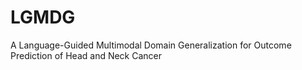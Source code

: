 # LGMDG
A Language-Guided Multimodal Domain Generalization for Outcome Prediction of Head and Neck Cancer
